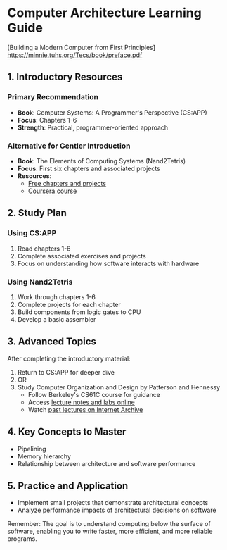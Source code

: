 # Computer Architecture Learning Guide

[Building a Modern Computer from First Principles]
https://minnie.tuhs.org/Tecs/book/preface.pdf

## 1. Introductory Resources

### Primary Recommendation
- **Book**: Computer Systems: A Programmer's Perspective (CS:APP)
- **Focus**: Chapters 1-6
- **Strength**: Practical, programmer-oriented approach

### Alternative for Gentler Introduction
- **Book**: The Elements of Computing Systems (Nand2Tetris)
- **Focus**: First six chapters and associated projects
- **Resources**: 
  - [Free chapters and projects](https://www.nand2tetris.org/)
  - [Coursera course](https://www.coursera.org/learn/build-a-computer)

## 2. Study Plan

### Using CS:APP
1. Read chapters 1-6
2. Complete associated exercises and projects
3. Focus on understanding how software interacts with hardware

### Using Nand2Tetris
1. Work through chapters 1-6
2. Complete projects for each chapter
3. Build components from logic gates to CPU
4. Develop a basic assembler

## 3. Advanced Topics

After completing the introductory material:

1. Return to CS:APP for deeper dive
2. OR
3. Study Computer Organization and Design by Patterson and Hennessy
   - Follow Berkeley's CS61C course for guidance
   - Access [lecture notes and labs online](https://inst.eecs.berkeley.edu/~cs61c/sp15/)
   - Watch [past lectures on Internet Archive](https://archive.org/details/ucberkeley-webcast-PL-XXv-cvA_iCl2-D-FS5mk0jFF6cYSJs_)

## 4. Key Concepts to Master
- Pipelining
- Memory hierarchy
- Relationship between architecture and software performance

## 5. Practice and Application
- Implement small projects that demonstrate architectural concepts
- Analyze performance impacts of architectural decisions on software

Remember: The goal is to understand computing below the surface of software, enabling you to write faster, more efficient, and more reliable programs.
